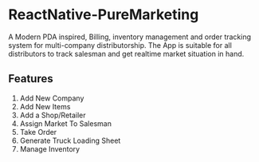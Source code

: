 # ReactNative-PureMarketing
A Modern PDA inspired, Billing, inventory management and order tracking system for multi-company distributorship. The App is suitable for all distributors to track salesman and get realtime market situation in hand.

## Features
<ol>
  <li>Add New Company</li>
  <li>Add New Items</li>
  <li>Add a Shop/Retailer</li>
  <li>Assign Market To Salesman</li>
  <li>Take Order</li>
  <li>Generate Truck Loading Sheet</li>
  <li>Manage Inventory</li>
</ol>


